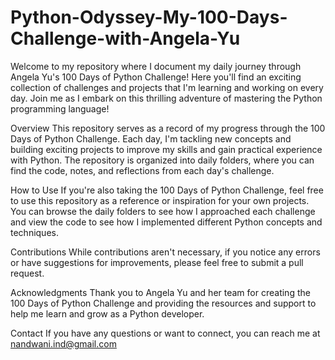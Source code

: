 # Python-Odyssey-My-100-Days-Challenge-with-Angela-Yu
Welcome to my repository where I document my daily journey through Angela Yu's 100 Days of Python Challenge! Here you'll find an exciting collection of challenges and projects that I'm learning and working on every day. Join me as I embark on this thrilling adventure of mastering the Python programming language!

Overview
This repository serves as a record of my progress through the 100 Days of Python Challenge. Each day, I'm tackling new concepts and building exciting projects to improve my skills and gain practical experience with Python. The repository is organized into daily folders, where you can find the code, notes, and reflections from each day's challenge.

How to Use
If you're also taking the 100 Days of Python Challenge, feel free to use this repository as a reference or inspiration for your own projects. You can browse the daily folders to see how I approached each challenge and view the code to see how I implemented different Python concepts and techniques.

Contributions
While contributions aren't necessary, if you notice any errors or have suggestions for improvements, please feel free to submit a pull request.

Acknowledgments
Thank you to Angela Yu and her team for creating the 100 Days of Python Challenge and providing the resources and support to help me learn and grow as a Python developer.

Contact
If you have any questions or want to connect, you can reach me at nandwani.ind@gmail.com
